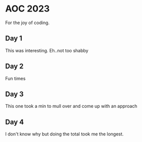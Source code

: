 # AOC 2023
For the joy of coding.

## Day 1
This was interesting. 
Eh..not too shabby

## Day 2
Fun times

## Day 3
This one took a min to mull over and come up with an approach

## Day 4
I don't know why but doing the total took me the longest. 
